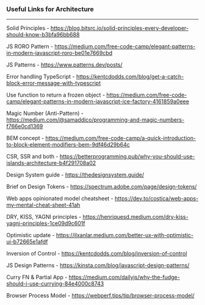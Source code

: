### Useful Links for Architecture
---

Solid Principles - https://blog.bitsrc.io/solid-principles-every-developer-should-know-b3bfa96bb688

JS RORO Pattern - https://medium.com/free-code-camp/elegant-patterns-in-modern-javascript-roro-be01e7669cbd

JS Patterns - https://www.patterns.dev/posts/

Error handling TypeScript - https://kentcdodds.com/blog/get-a-catch-block-error-message-with-typescript

Use function to return a frozen object - https://medium.com/free-code-camp/elegant-patterns-in-modern-javascript-ice-factory-4161859a0eee

Magic Number (Anti-Pattern) - https://medium.com/@samaddico/programming-and-magic-numbers-f766e0cd1369

BEM concept - https://medium.com/free-code-camp/a-quick-introduction-to-block-element-modifiers-bem-9df46d29b64c

CSR, SSR and both - https://betterprogramming.pub/why-you-should-use-islands-architecture-b4f291708a02

Design System guide - https://thedesignsystem.guide/

Brief on Design Tokens - https://spectrum.adobe.com/page/design-tokens/

Web apps opinionated model cheatsheet - https://dev.to/costica/web-apps-my-mental-cheat-sheet-41ah

DRY, KISS, YAGNI principles - https://henriquesd.medium.com/dry-kiss-yagni-principles-1ce09d9c601f

Optimistic update - https://ilxanlar.medium.com/better-ux-with-optimistic-ui-b72665e1afdf

Inversion of Control - https://kentcdodds.com/blog/inversion-of-control

JS Design Patterns - https://kinsta.com/blog/javascript-design-patterns/

Curry FN & Partial App - https://medium.com/dailyjs/why-the-fudge-should-i-use-currying-84e4000c8743

Browser Process Model - https://webperf.tips/tip/browser-process-model/
